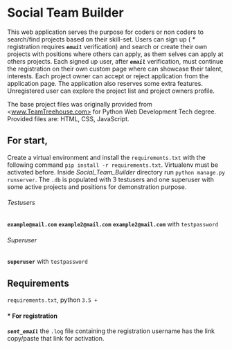# Social Team Builder

This web application serves the purpose for coders or non coders to search/find projects based on their skill-set.
Users can sign up ( * registration requires ***`email`*** verification) and search or create their own projects with positions 
where others can apply, as them selves can apply at others projects.
Each signed up user, after ***`email`*** verification, must continue the registration on their 
own custom page where can showcase their talent, interests.
Each project owner can accept or reject application from the application page.
The application also reserves some extra features. Unregistered user can
explore the project list and project owners profile.


The base project files was originally provided from <www.TeamTreehouse.com> for 
Python Web Development Tech degree. Provided files are: HTML, CSS, JavaScript.

## For start,
Create a virtual environment and install the `requirements.txt` with the following command
 `pip install -r requirements.txt`. Virtualenv must be activated before.
 Inside *Social_Team_Builder* directory run `python manage.py runserver`. 
The `.db` is populated with 3 testusers and one superuser with some active projects and positions
for demonstration purpose.
###### Testusers 
**`example@mail.com`**
**`example2@mail.com`**
**`example2@mail.com`** with `testpassword`
###### Superuser
**`superuser`** with `testpassword`

## Requirements
`requirements.txt`, python `3.5 +`
####  * For registration 
***`sent_email`*** the `.log` file containing the registration username has the link
copy/paste that link for activation.

